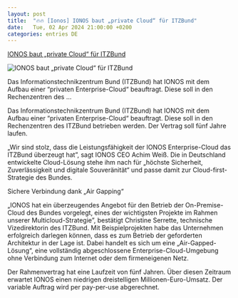 ```yaml
---
layout: post
title:  "🔥🔥 [Ionos] IONOS baut „private Cloud“ für ITZBund"
date:   Tue, 02 Apr 2024 21:00:00 +0200
categories: entries DE
---
```

[IONOS baut „private Cloud“ für ITZBund](https://www.behoerden-spiegel.de/2024/04/03/ionos-baut-private-cloud-fuer-itzbund/)

![IONOS baut „private Cloud“ für ITZBund](https://www.behoerden-spiegel.de/wp-content/uploads/2024/04/Cloud_q_Gerd_Altmann_pixabay.com_-scaled.jpg)

Das Informationstechnikzentrum Bund (ITZBund) hat IONOS mit dem Aufbau einer “privaten Enterprise-Cloud“ beauftragt. Diese soll in den Rechenzentren des ...

Das Informationstechnikzentrum Bund (ITZBund) hat IONOS mit dem Aufbau einer “privaten Enterprise-Cloud“ beauftragt. Diese soll in den Rechenzentren des ITZBund betrieben werden. Der Vertrag soll fünf Jahre laufen.

„Wir sind stolz, dass die Leistungsfähigkeit der IONOS Enterprise-Cloud das ITZBund überzeugt hat”, sagt IONOS CEO Achim Weiß. Die in Deutschland entwickelte Cloud-Lösung stehe ihm nach für „höchste Sicherheit, Zuverlässigkeit und digitale Souveränität“ und passe damit zur Cloud-first-Strategie des Bundes.

Sichere Verbindung dank „Air Gapping“

„IONOS hat ein überzeugendes Angebot für den Betrieb der On-Premise-Cloud des Bundes vorgelegt, eines der wichtigsten Projekte im Rahmen unserer Multicloud-Strategie”, bestätigt Christine Serrette, technische Vizedirektorin des ITZBund. Mit Beispielprojekten habe das Unternehmen erfolgreich darlegen können, dass es zum Betrieb der geforderten Architektur in der Lage ist. Dabei handelt es sich um eine „Air-Gapped-Lösung“, eine vollständig abgeschlossene Enterprise-Cloud-Umgebung ohne Verbindung zum Internet oder dem firmeneigenen Netz.

Der Rahmenvertrag hat eine Laufzeit von fünf Jahren. Über diesen Zeitraum erwartet IONOS einen niedrigen dreistelligen Millionen-Euro-Umsatz. Der variable Auftrag wird per pay-per-use abgerechnet.

